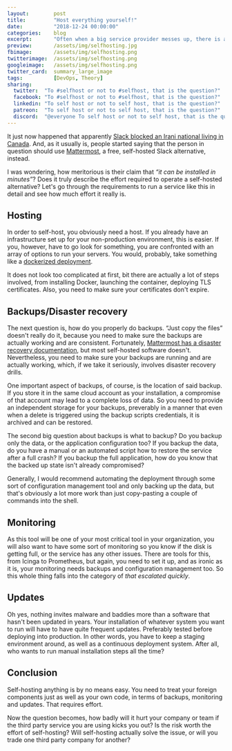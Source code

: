 ```yaml
---
layout:        post
title:         "Host everything yourself!"
date:          "2018-12-24 00:00:00"
categories:    blog
excerpt:       "Often when a big service provider messes up, there is an inevitable slew of people who tout the advantages of self-hosting everything. But is it really efficient?"
preview:       /assets/img/selfhosting.jpg
fbimage:       /assets/img/selfhosting.png
twitterimage:  /assets/img/selfhosting.png
googleimage:   /assets/img/selfhosting.png
twitter_card:  summary_large_image
tags:          [DevOps, Theory]
sharing:
  twitter:  "To #selfhost or not to #selfhost, that is the question?" 
  facebook: "To #selfhost or not to #selfhost, that is the question?"
  linkedin: "To self host or not to self host, that is the question?"
  patreon:  "To self host or not to self host, that is the question?"
  discord:  "@everyone To self host or not to self host, that is the question?"
---
```


It just now happened that apparently [Slack blocked an Irani national living in Canada](https://twitter.com/a_h_a/status/1075510422617219077).
And, as it usually is, people started saying that the person in question should use [Mattermost](https://mattermost.com/),
a free, self-hosted Slack alternative, instead.

I was wondering, how meritorious is their claim that *&ldquo;it can be installed in minutes&rdquo;*? Does it truly
describe the effort required to operate a self-hosted alternative? Let's go through the requirements to run a service
like this in detail and see how much effort it really is.

## Hosting

In order to self-host, you obviously need a host. If you already have an infrastructure set up for your non-production
environment, this is easier. If you, however, have to go look for something, you are confronted with an array of options
to run your servers. You would, probably, take something like a [dockerized deployment](https://docs.mattermost.com/install/prod-docker.html).

It does not look too complicated at first, bit there are actually a lot of steps involved, from installing Docker,
launching the container, deploying TLS certificates. Also, you need to make sure your certificates don't expire.

## Backups/Disaster recovery

The next question is, how do you properly do backups. &ldquo;Just copy the files&rdquo; doesn't really do it, because 
you need to make sure the backups are actually working and are consistent. Fortunately,
[Mattermost has a disaster recovery documentation](https://docs.mattermost.com/administration/backup.html),
but most self-hosted software doesn't. Nevertheless, you need to make sure your backups are running and are actually
working, which, if we take it seriously, involves disaster recovery drills.

One important aspect of backups, of course, is the location of said backup. If you store it in the same cloud account
as your installation, a compromise of that account may lead to a complete loss of data. So you need to provide an 
independent storage for your backups, preverably in a manner that even when a delete is triggered using the backup 
scripts credentials, it is archived and can be restored.

The second big question about backups is what to backup? Do you backup only the data, or the application configuration
too? If you backup the data, do you have a manual or an automated script how to restore the service after a full crash?
If you backup the full application, how do you know that the backed up state isn't already compromised?

Generally, I would recommend automating the deployment through some sort of configuration management tool and only
backing up the data, but that's obviously a lot more work than just copy-pasting a couple of commands into the shell.

## Monitoring

As this tool will be one of your most critical tool in your organization, you will also want to have some sort of
monitoring so you know if the disk is getting full, or the service has any other issues. There are tools for this, from
Icinga to Prometheus, but again, you need to set it up, and as ironic as it is, your monitoring needs backups and
configuration management too. So this whole thing falls into the category of *that escalated quickly*.

## Updates

Oh yes, nothing invites malware and baddies more than a software that hasn't been updated in years. Your installation
of whatever system you want to run will have to have quite frequent updates. Preferably tested before deploying into
production. In other words, you have to keep a staging environment around, as well as a continuous deployment system. 
After all, who wants to run manual installation steps all the time?

## Conclusion

Self-hosting anything is by no means easy. You need to treat your foreign components just as well as your own code,
in terms of backups, monitoring and updates. That requires effort.

Now the question becomes, how badly will it hurt your company or team if the third party service you are using kicks
you out? Is the risk worth the effort of self-hosting? Will self-hosting actually solve the issue, or will you trade
one third party company for another?